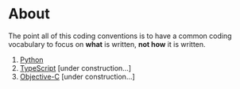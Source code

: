 # About

The point all of this coding conventions is to have a common coding vocabulary to focus on **what** is written, **not how** it is written.

1. [Python](./python.md)
2. [TypeScript](./type-script.md) [under construction...]
3. [Objective-C](./objecitve-c.md) [under construction...]
